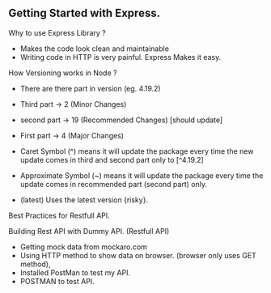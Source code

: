 ## Getting Started with Express.


Why to use Express Library ?
 - Makes the code look clean and maintainable
 - Writing code in HTTP is very painful. Express Makes it easy.

How Versioning works in Node ?
 - There are there part in version (eg. 4.19.2)
  - Third part -> 2 (Minor Changes)
  - second part -> 19 (Recommended Changes) [should update]
  - First part -> 4 (Major Changes)

  - Caret Symbol (^) means it will update the package every time the new update comes in third and second part only to [^4.19.2]

  - Approximate Symbol (~) means it will update the package every time the update comes in recommended part (second part) only.

  - (latest) Uses the latest version {risky}.

Best Practices for Restfull API.

Building Rest API with Dummy API. (Restfull API)
  - Getting mock data from mockaro.com
  - Using HTTP method to show data on browser. (browser only uses GET method),
  - Installed PostMan to test my API.
  - POSTMAN to test API.